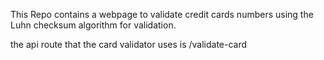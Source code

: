 This Repo contains a webpage to validate credit cards numbers using the Luhn checksum algorithm for validation.

the api route that the card validator uses is /validate-card